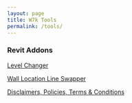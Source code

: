 ```yaml
---
layout: page
title: W7k Tools 
permalink: /tools/
---
```


### Revit Addons

<a href="https://w7k.pl/tools/levelchanger/">Level Changer</a>

<a href="https://w7k.pl/tools/wallswap/">Wall Location Line Swapper</a>


<div class="terms">
    <a href="https://w7k.pl/terms/">Disclaimers, Policies, Terms & Conditions</a>
</div>
